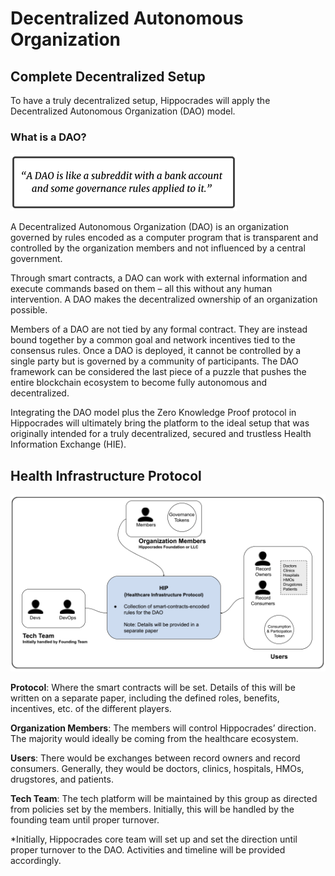 # Decentralized Autonomous Organization

## Complete Decentralized Setup

To have a truly decentralized setup, Hippocrades will apply the Decentralized Autonomous Organization (DAO) model.

### What is a DAO?

![](../../.gitbook/assets/hippocrades-dao.png)

A Decentralized Autonomous Organization (DAO) is an organization governed by rules encoded as a computer program that is transparent and controlled by the organization members and not influenced by a central government.

Through smart contracts, a DAO can work with external information and execute commands based on them – all this without any human intervention. A DAO makes the decentralized ownership of an organization possible.

Members of a DAO are not tied by any formal contract. They are instead bound together by a common goal and network incentives tied to the consensus rules. Once a DAO is deployed, it cannot be controlled by a single party but is governed by a community of participants. The DAO framework can be considered the last piece of a puzzle that pushes the entire blockchain ecosystem to become fully autonomous and decentralized.

Integrating the DAO model plus the Zero Knowledge Proof protocol in Hippocrades will ultimately bring the platform to the ideal setup that was originally intended for a truly decentralized, secured and trustless Health Information Exchange (HIE).

## Health Infrastructure Protocol

![](../../.gitbook/assets/hippocrades-hip.png)

**Protocol**: Where the smart contracts will be set. Details of this will be written on a separate paper, including the defined roles, benefits, incentives, etc. of the different players.

**Organization Members**: The members will control Hippocrades’ direction. The majority would ideally be coming from the healthcare ecosystem.

**Users**: There would be exchanges between record owners and record consumers. Generally, they would be doctors, clinics, hospitals, HMOs, drugstores, and patients.

**Tech Team**: The tech platform will be maintained by this group as directed from policies set by the members. Initially, this will be handled by the founding team until proper turnover.

\*Initially, Hippocrades core team will set up and set the direction until proper turnover to the DAO. Activities and timeline will be provided accordingly.

